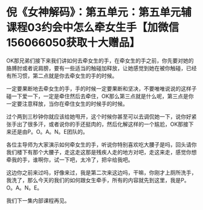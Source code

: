 # 倪《女神解码》：第五单元：第五单元辅课程03约会中怎么牵女生手【加微信156066050获取十大赠品】

OK那兄弟们接下来我们讲如何去牵女生的手，在牵女生的手之前，你先要对她的胳膊肘或者说肩膀，要有一些适当的触碰加释放，让她感觉到她在被你触碰，已经有所习惯，第二点就是你去牵女生的手的时候。

一定要果断地去牵女生的手，手的时候一定要果断和坚决，不要唯唯说说的这样子碰一下爱一下，一定是牵住然后去牵住，OK那么第三点就是什么呢，第三点是你一定要注意释放，当你在牵住女生的时候手的时候。

过个两到三秒钟你就应该给她甩开，这个时候你甚至可以去调侃她一下，说你好紧张手出了很多汗，或者说你的手还挺肉的，然后化解这样的一个尴尬，OK那接下来还是由P。O。A。N。E团队的。

各位主导师为大家演示如何牵女生的手，听说你特别喜欢吃大腰子是吗，回头请你我们楼下有那个大腰子，走这走这那是残疾人走的地方对吧，走这来走，感觉你想牵我的手，谁啊你，试一下吧，太冷了，把伞给我吧。

这边你之前来过吗，好像来过，我是第二次来这边吗，干嘛，你刚才上厕所洗手，我洗了，那么今天的我们的如何跟女生牵手，所有的内容就先到这里，我是P。O。A。N。E。

我们下一集内部课程再见。